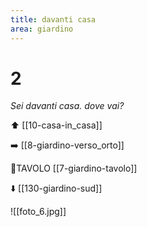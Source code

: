 ```yaml
---
title: davanti casa
area: giardino
---
```

# 2
_Sei davanti casa.
dove vai?_

⬆︎ [[10-casa-in_casa]]

➡️ [[8-giardino-verso_orto]]

👀TAVOLO [[7-giardino-tavolo]]

⬇️ [[130-giardino-sud]] 

![[foto_6.jpg]]
